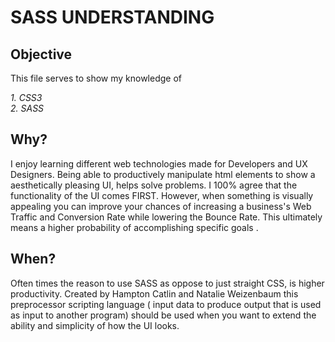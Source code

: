 # **SASS UNDERSTANDING**


## Objective 

This file serves to show my knowledge of

_1. CSS3_  
_2. SASS_

## Why? 
I enjoy learning different web technologies made for Developers and UX Designers. Being able to productively manipulate html elements to show a aesthetically pleasing UI, helps solve problems. I 100% agree that the functionality of the UI comes FIRST. However, when something is visually appealing you can improve your chances of increasing a business's Web Traffic and Conversion Rate while lowering the Bounce Rate. This ultimately means a higher probability of accomplishing specific goals .

## When?
Often times the reason to use SASS as oppose to just straight CSS, is higher productivity. Created by Hampton Catlin and Natalie Weizenbaum this preprocessor scripting language ( input data to produce output that is used as input to another program) should be used when you want to extend the ability and simplicity of how the UI looks. 




